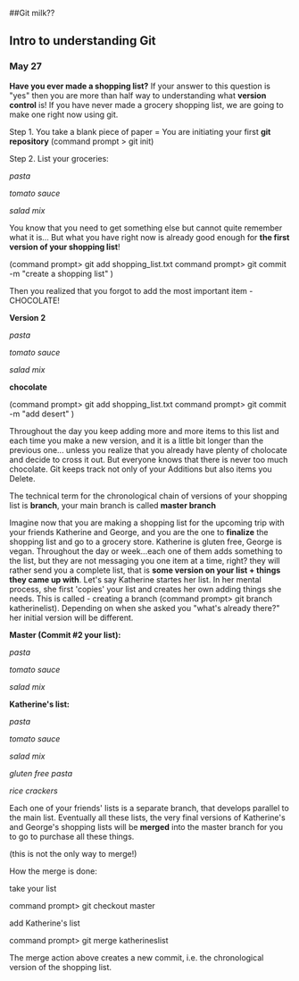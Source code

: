 ##Git milk??
## Intro to understanding Git
### May 27

**Have you ever made a shopping list?**
If your answer to this question is "yes" then you are more than half way to understanding what **version control** is! If you have never made a grocery shopping list, we are going to make one right now using git. 

Step 1. 
You take a blank piece of paper = You are initiating your first **git repository** 
(command prompt > git init)

Step 2. List your groceries:

*pasta*

*tomato sauce*

*salad mix*

You know that you need to get something else but cannot quite remember what it is... But what you have right now is already good enough for **the first version of your shopping list**!

(command prompt> git add shopping_list.txt
command prompt> git commit -m "create a shopping list" )

Then you realized that you forgot to add the most important item - CHOCOLATE! 

**Version 2**

*pasta*

*tomato sauce*

*salad mix*

**chocolate**

(command prompt> git add shopping_list.txt
command prompt> git commit -m "add desert" )

Throughout the day you keep adding more and more items to this list and each time you make a new version, and it is a little bit longer than the previous one... unless you realize that you already have plenty of cholocate and decide to cross it out. But everyone knows that there is never too much chocolate. Git keeps track not only of your Additions but also items you Delete. 

The technical term for the chronological chain of versions of your shopping list is **branch**, your main branch is called **master branch**

Imagine now that you are making a shopping list for the upcoming trip with your friends Katherine and George, and you are the one to **finalize** the shopping list and go to a grocery store. Katherine is gluten free, George is vegan. Throughout the day or week...each one of them adds something to the list, but they are not messaging you one item at a time, right? they will rather send you a complete list, that is **some version on your list + things they came up with**. Let's say Katherine startes her list. In her mental process, she first 'copies' your list and creates her own adding things she needs. This is called - creating a branch (command prompt> git branch katherinelist). Depending on  when she asked you "what's already there?" her initial version will be different.

**Master (Commit #2 your list):**

*pasta*

*tomato sauce*

*salad mix*

**Katherine's list:**

*pasta*

*tomato sauce*

*salad mix*

*gluten free pasta*

*rice crackers*

Each one of your friends' lists is a separate branch, that develops parallel to the main list. Eventually all these lists, the very final versions of Katherine's and George's shopping lists will be **merged** into the master branch for you to go to purchase all these things. 

(this is not the only way to merge!)

How the merge is done: 

take your list

command prompt> git checkout master

add Katherine's list

command prompt> git merge katherineslist

The merge action above creates a new commit, i.e. the chronological version of the shopping list.


